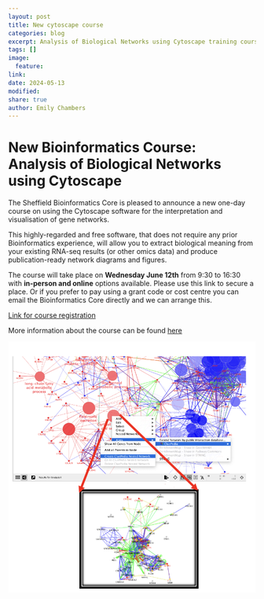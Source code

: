 ```yaml
---
layout: post
title: New cytoscape course
categories: blog
excerpt: Analysis of Biological Networks using Cytoscape training course - available to book now!
tags: []
image:
  feature:
link:
date: 2024-05-13
modified:
share: true
author: Emily Chambers
---
```


# New Bioinformatics Course: Analysis of Biological Networks using Cytoscape

The Sheffield Bioinformatics Core is pleased to announce a new one-day course on using the Cytoscape software for the interpretation and visualisation of gene networks.

This highly-regarded and free software, that does not require any prior Bioinformatics experience, will allow you to extract biological meaning from your existing RNA-seq results (or other omics data) and produce publication-ready network diagrams and figures.

The course will take place on **Wednesday June 12th** from 9:30 to 16:30 with **in-person and online** options available. Please use this link to secure a place. Or if you prefer to pay using a grant code or cost centre you can email the Bioinformatics Core directly and we can arrange this.

[Link for course registration](https://onlineshop.shef.ac.uk/conferences-and-events/faculty-of-medicine-dentistry-and-health/medical-school)

More information about the course can be found [here](https://sbc.shef.ac.uk/training/2024_06_12_cytoscape1)


![cytoscape-image](/assets/images/cytoscape-image.png)
